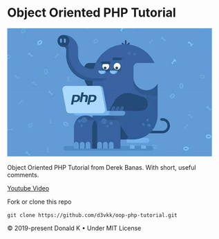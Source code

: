 # Object Oriented PHP Tutorial

![PHP Elephant](https://github.com/d3vkk/oop-php-tutorial/blob/master/php-elephant.png)

Object Oriented PHP Tutorial from Derek Banas. With short, useful comments.

[Youtube Video](https://www.youtube.com/watch?v=5YaF8xTmxs4)

Fork or clone this repo
```
git clone https://github.com/d3vkk/oop-php-tutorial.git
```

© 2019-present Donald K • Under MIT License
